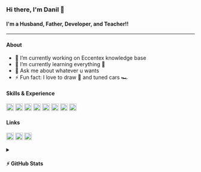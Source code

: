 ### Hi there, I'm Danil 👋

#### I'm a Husband, Father, Developer, and Teacher!!

---

#### About

- 🔭 I’m currently working on Eccentex knowledge base
- 🌱 I’m currently learning everything 🤣
- 💬 Ask me about whatever u wants
- ⚡ Fun fact: I love to draw 🎨 and tuned cars 🏎️

#### Skills & Experience

<img src='https://cdn.jsdelivr.net/npm/simple-icons@3.0.1/icons/oracle.svg' alt='oracle' height='20'>
<img src='https://cdn.jsdelivr.net/npm/simple-icons@3.0.1/icons/html5.svg' alt='html' height='20'>
<img src='https://cdn.jsdelivr.net/npm/simple-icons@3.0.1/icons/css3.svg' alt='css' height='20'>
<img src='https://cdn.jsdelivr.net/npm/simple-icons@3.0.1/icons/javascript.svg' alt='js' height='20'>
<img src='https://cdn.jsdelivr.net/npm/simple-icons@3.0.1/icons/sencha.svg' alt='sencha-extjs' height='20'>
<img src='https://cdn.jsdelivr.net/npm/simple-icons@3.0.1/icons/react.svg' alt='react' height='20'>
<img src='https://cdn.jsdelivr.net/npm/simple-icons@3.0.1/icons/csharp.svg' alt='csharp' height='20'>
<img src='https://cdn.jsdelivr.net/npm/simple-icons@3.0.1/icons/dot-net.svg' alt='dotnet' height='20'>

#### Links

[<img src='https://cdn.jsdelivr.net/npm/simple-icons@3.0.1/icons/github.svg' alt='github' height='20'>](https://github.com/CrappyCodeMaker)
[<img src='https://cdn.jsdelivr.net/npm/simple-icons@3.0.1/icons/linkedin.svg' alt='linkedin' height='20'>](https://www.linkedin.com/in/dani-dani/)
[<img src='https://cdn.jsdelivr.net/npm/simple-icons@3.0.1/icons/instagram.svg' alt='instagram' height='20'>](https://www.instagram.com/danil_ej9/)

<details>
  <summary><h4>⚡ GitHub Stats</h4></summary>

![CrappyCodeMaker's GitHub stats](https://github-readme-stats.vercel.app/api?username=CrappyCodeMaker&theme=nord&bg_color=22272E&text_color=a4b1be&icon_color=ffc83d&hide_border=true&hide_title=false&show_icons=true&count_private=true&hide=contribs,prs)

![Top Langs](https://github-readme-stats.vercel.app/api/top-langs/?username=CrappyCodeMaker&theme=nord&bg_color=22272E&text_color=a4b1be&hide_border=true&hide_title=false&show_icons=true&count_private=true)

</details>
